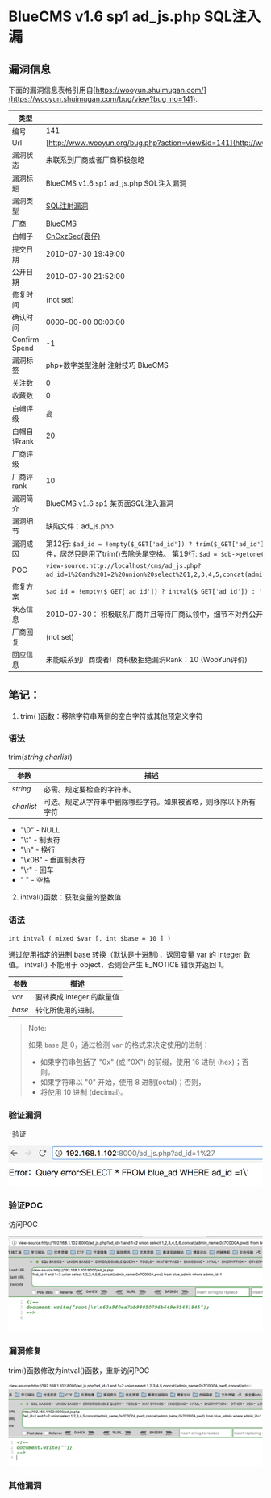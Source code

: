 BlueCMS v1.6 sp1 ad_js.php SQL注入漏
===

## 漏洞信息

下面的漏洞信息表格引用自[https://wooyun.shuimugan.com/](https://wooyun.shuimugan.com/bug/view?bug_no=141).

| 类型 | 内容 | 
|---|---|
| 编号 | 141 |
| Url | [http://www.wooyun.org/bug.php?action=view&id=141](http://www.wooyun.org/bug.php?action=view&id=141) |
| 漏洞状态 | 未联系到厂商或者厂商积极忽略 |
| 漏洞标题 | BlueCMS v1.6 sp1 ad_js.php SQL注入漏洞 |
| 漏洞类型 | [SQL注射漏洞](https://wooyun.shuimugan.com/bug/index?BugSearch%5Bbug_type%5D=SQL%E6%B3%A8%E5%B0%84%E6%BC%8F%E6%B4%9E) |
| 厂商 | [BlueCMS](https://wooyun.shuimugan.com/bug/index?BugSearch%5Bvendor%5D=BlueCMS) |
| 白帽子 | [CnCxzSec(衰仔)](https://wooyun.shuimugan.com/bug/index?BugSearch%5Bauthor%5D=CnCxzSec%28%E8%A1%B0%E4%BB%94%29) |
| 提交日期 | 2010-07-30 19:49:00 |
| 公开日期 | 2010-07-30 21:52:00 |
| 修复时间 | (not set) |
| 确认时间 | 0000-00-00 00:00:00 |
| Confirm Spend | -1 |
| 漏洞标签 | php+数字类型注射 注射技巧 BlueCMS |
| 关注数 | 0 |
| 收藏数 | 0 |
| 白帽评级 | 高 |
| 白帽自评rank | 20 |
| 厂商评级 |  |
| 厂商评rank | 10 |
| 漏洞简介 | BlueCMS v1.6 sp1 某页面SQL注入漏洞 |
| 漏洞细节 | 缺陷文件：ad_js.php
| 漏洞成因 | 第12行: `$ad_id = !empty($_GET['ad_id']) ? trim($_GET['ad_id']) : '';` 根目录下其他他文件都做了很好的过滤，对数字型变量几乎都用了intval()做限制，唯独漏了这个文件，居然只是用了trim()去除头尾空格。 第19行: `$ad = $db->getone("SELECT * FROM ".table('ad')." WHERE ad_id =".$ad_id); ` //直接代入查询。。汗。 | 
|POC | `view-source:http://localhost/cms/ad_js.php?ad_id=1%20and%201=2%20union%20select%201,2,3,4,5,concat(admin_name,0x7C0D0A,pwd),concat(admin_name,0x7C0D0A,pwd)%20from%20blue_admin%20where%20admin_id=1`|
| 修复方案 | `$ad_id = !empty($_GET['ad_id']) ? intval($_GET['ad_id']) : '';`  |
| 状态信息 | 2010-07-30： 积极联系厂商并且等待厂商认领中，细节不对外公开 2010-07-30: 厂商已经主动忽略漏洞，细节向公众公开 |
| 厂商回复 | (not set) |
| 回应信息 | 未能联系到厂商或者厂商积极拒绝漏洞Rank：10 (WooYun评价) |

## 笔记：

1. trim( )函数：移除字符串两侧的空白字符或其他预定义字符

### 语法

trim(_string_,_charlist_)

| 参数 | 描述 |
|---|---|
| _string_ | 必需。规定要检查的字符串。 |
| _charlist_ | 可选。规定从字符串中删除哪些字符。如果被省略，则移除以下所有字符 |

*   "\0" - NULL
*   "\t" - 制表符
*   "\n" - 换行
*   "\x0B" - 垂直制表符
*   "\r" - 回车
*   " " - 空格

2. intval()函数：获取变量的整数值

### 语法

```
int intval ( mixed $var [, int $base = 10 ] )

```
通过使用指定的进制 base 转换（默认是十进制），返回变量 var 的 integer 数值。 intval() 不能用于 object，否则会产生 E_NOTICE 错误并返回 1。

| 参数 | 描述 |
|--|--|
| _var_ | 要转换成 integer 的数量值 |
| _base_  | 转化所使用的进制。|

> Note:
> 
> 如果 `base` 是 0，通过检测 `var` 的格式来决定使用的进制：
> 
> *   如果字符串包括了 "0x" (或 "0X") 的前缀，使用 16 进制 (hex)；否则，
> *   如果字符串以 "0" 开始，使用 8 进制(octal)；否则，
> *   将使用 10 进制 (decimal)。


### 验证漏洞

`'`验证

![单引号判断](./%E5%8D%95%E5%BC%95%E5%8F%B7%E5%88%A4%E6%96%AD.png)

### 验证POC

访问POC

![验证POC](./%E9%AA%8C%E8%AF%81POC.png)

### 漏洞修复

trim()函数修改为intval()函数，重新访问POC

![修复](./%E4%BF%AE%E5%A4%8D.png)

### 其他漏洞



